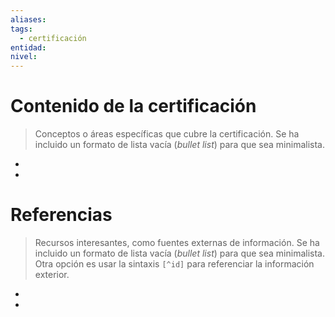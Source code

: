 ```yaml
---
aliases: 
tags:
  - certificación
entidad: 
nivel:
---
```

# Contenido de la certificación

> Conceptos o áreas específicas que cubre la certificación.
> Se ha incluido un formato de lista vacía (*bullet list*) para que sea minimalista.

- 
- 

# Referencias

> Recursos interesantes, como fuentes externas de información.
> Se ha incluido un formato de lista vacía (*bullet list*) para que sea minimalista.
> Otra opción es usar la sintaxis `[^id]` para referenciar la información exterior.

- 
- 
